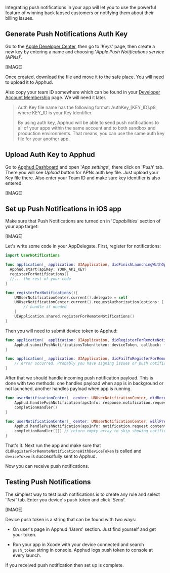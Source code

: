 Integrating push notifications in your app will let you to use the powerful feature of winning back lapsed customers or notifying them about their billing issues.



## Generate Push Notifications Auth Key

Go to the [Apple Developer Center](https://developer.apple.com/account/ios/profile/), then go to '*Keys*' page, then create a new key by entering a name and choosing '_Apple Push Notifications service (APNs)_'.

[IMAGE]

Once created, download the file and move it to the safe place. You will need to upload it to Apphud. 

Also copy your team ID somewhere which can be found in your [Developer Account Membership](https://developer.apple.com/account/#/membership) page. We will need it later.

> Auth Key file name has the following format: AuthKey_[KEY_ID].p8, where KEY_ID is your Key Identifier.
>
> By using auth key, Apphud will be able to send push notifications to all of your apps within the same account and to both sandbox and production environments. That means, you can use the same auth key file for your another app.

## Upload Auth Key to Apphud

Go to [Apphud Dashboard](https://app.apphud.com) and open '*App settings'*, there click on '*Push*' tab. There you will see *Upload* button for APNs auth key file. Just upload your Key file there. Also enter your Team ID and make sure key identifier is also entered.

[IMAGE]

## Set up Push Notifications in iOS app

Make sure that Push Notifications are turned on in '*Capabilities*' section of your app target:

[IMAGE]

Let's write some code in your AppDelegate. First, register for notifications:

```swift
import UserNotifications

func application(_ application: UIApplication, didFinishLaunchingWithOptions launchOptions: [UIApplication.LaunchOptionsKey: Any]?) -> Bool {
  Apphud.start(apiKey: YOUR_API_KEY)
  registerForNotifications()
  //... the rest of your code
}

func registerForNotifications(){
	UNUserNotificationCenter.current().delegate = self
	UNUserNotificationCenter.current().requestAuthorization(options: [.alert, .badge, .sound])	{ (granted, error) in            
		// handle if needed
	}        
	UIApplication.shared.registerForRemoteNotifications()
}
```

Then you will need to submit device token to Apphud:

```swift
func application(_ application: UIApplication, didRegisterForRemoteNotificationsWithDeviceToken deviceToken: Data) {
	Apphud.submitPushNotificationsToken(token: deviceToken, callback: {_ in})
}

func application(_ application: UIApplication, didFailToRegisterForRemoteNotificationsWithError error: Error) {
	// error occurred. Probably you have signing issues or push notifications capabilities are	// turned off
}
```

After that we should handle incoming push notification payload. This is done with two methods: one handles payload when app is in background or not launched, another handles payload when app is running.

```swift
func userNotificationCenter(_ center: UNUserNotificationCenter, didReceive response: UNNotificationResponse, withCompletionHandler completionHandler: @escaping () -> Void) {
	Apphud.handlePushNotification(apsInfo: response.notification.request.content.userInfo)
	completionHandler()
}
    
func userNotificationCenter(_ center: UNUserNotificationCenter, willPresent notification: UNNotification, withCompletionHandler completionHandler: @escaping (UNNotificationPresentationOptions) -> Void) {
	Apphud.handlePushNotification(apsInfo: notification.request.content.userInfo)
	completionHandler([]) // return empty array to skip showing notification banner
}
```

That's it. Next run the app and make sure that `didRegisterForRemoteNotificationsWithDeviceToken` is called and `deviceToken` is successfully sent to Apphud.

Now you can receive push notifications. 

## Testing Push Notifications

The simplest way to test push notifications is to create any rule and select '*Test*' tab. Enter you device's push token and click '*Send*'.

[IMAGE]

Device push token is a string that can be found with two ways:

* On user's page in Apphud '*Users*' section. Just find yourself and get your token. 

* Run your app in Xcode with your device connected and search `push_token` string in console. Apphud logs push token to console at every launch.

If you received push notification then set up is complete.

